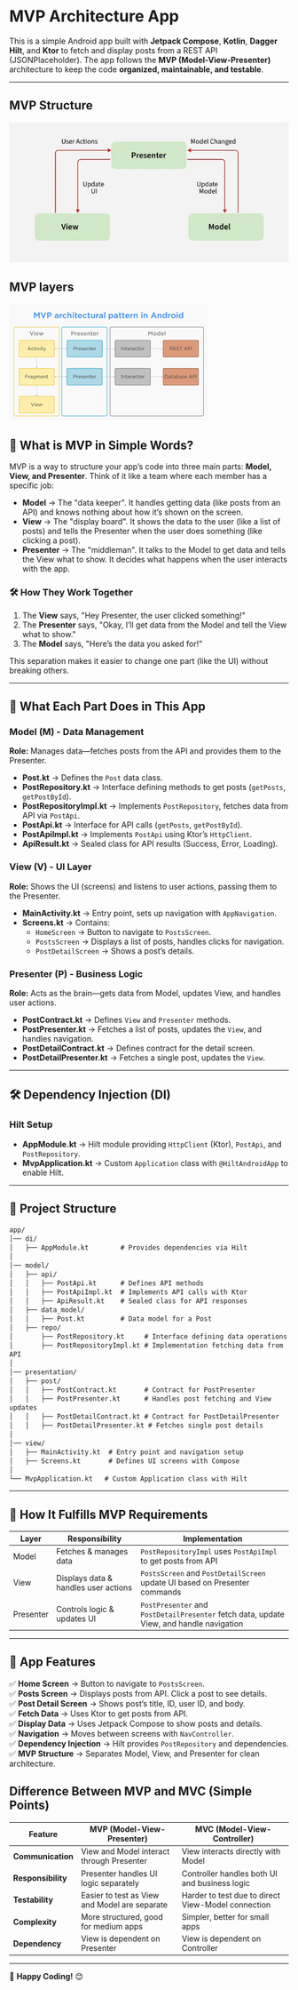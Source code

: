 # MVP Architecture App

This is a simple Android app built with **Jetpack Compose**, **Kotlin**, **Dagger Hilt**, and **Ktor** to fetch and display posts from a REST API (JSONPlaceholder). The app follows the **MVP (Model-View-Presenter)** architecture to keep the code **organized, maintainable, and testable**.

---

## MVP Structure
![Work flow image](images/image_1.png)

## MVP layers
![Work flow image](images/image_2.png)

## 📌 What is MVP in Simple Words?
MVP is a way to structure your app’s code into three main parts: **Model, View, and Presenter**. Think of it like a team where each member has a specific job:

- **Model** → The "data keeper". It handles getting data (like posts from an API) and knows nothing about how it’s shown on the screen.
- **View** → The "display board". It shows the data to the user (like a list of posts) and tells the Presenter when the user does something (like clicking a post).
- **Presenter** → The "middleman". It talks to the Model to get data and tells the View what to show. It decides what happens when the user interacts with the app.

### 🛠️ How They Work Together
1. The **View** says, "Hey Presenter, the user clicked something!"
2. The **Presenter** says, "Okay, I’ll get data from the Model and tell the View what to show."
3. The **Model** says, "Here’s the data you asked for!"

This separation makes it easier to change one part (like the UI) without breaking others.

---

## 🔧 What Each Part Does in This App

### **Model (M) - Data Management**
**Role:** Manages data—fetches posts from the API and provides them to the Presenter.
- **Post.kt** → Defines the `Post` data class.
- **PostRepository.kt** → Interface defining methods to get posts (`getPosts`, `getPostById`).
- **PostRepositoryImpl.kt** → Implements `PostRepository`, fetches data from API via `PostApi`.
- **PostApi.kt** → Interface for API calls (`getPosts`, `getPostById`).
- **PostApiImpl.kt** → Implements `PostApi` using Ktor’s `HttpClient`.
- **ApiResult.kt** → Sealed class for API results (Success, Error, Loading).

### **View (V) - UI Layer**
**Role:** Shows the UI (screens) and listens to user actions, passing them to the Presenter.
- **MainActivity.kt** → Entry point, sets up navigation with `AppNavigation`.
- **Screens.kt** → Contains:
    - `HomeScreen` → Button to navigate to `PostsScreen`.
    - `PostsScreen` → Displays a list of posts, handles clicks for navigation.
    - `PostDetailScreen` → Shows a post’s details.

### **Presenter (P) - Business Logic**
**Role:** Acts as the brain—gets data from Model, updates View, and handles user actions.
- **PostContract.kt** → Defines `View` and `Presenter` methods.
- **PostPresenter.kt** → Fetches a list of posts, updates the `View`, and handles navigation.
- **PostDetailContract.kt** → Defines contract for the detail screen.
- **PostDetailPresenter.kt** → Fetches a single post, updates the `View`.

---

## 🛠 Dependency Injection (DI)

### **Hilt Setup**
- **AppModule.kt** → Hilt module providing `HttpClient` (Ktor), `PostApi`, and `PostRepository`.
- **MvpApplication.kt** → Custom `Application` class with `@HiltAndroidApp` to enable Hilt.

---

## 📂 Project Structure
```
app/
│── di/
│   ├── AppModule.kt        # Provides dependencies via Hilt
│
│── model/
│   ├── api/
│   │   ├── PostApi.kt      # Defines API methods
│   │   ├── PostApiImpl.kt  # Implements API calls with Ktor
│   │   ├── ApiResult.kt    # Sealed class for API responses
│   ├── data_model/
│   │   ├── Post.kt         # Data model for a Post
│   ├── repo/
│       ├── PostRepository.kt     # Interface defining data operations
│       ├── PostRepositoryImpl.kt # Implementation fetching data from API
│
│── presentation/
│   ├── post/
│   │   ├── PostContract.kt       # Contract for PostPresenter
│   │   ├── PostPresenter.kt      # Handles post fetching and View updates
│   │   ├── PostDetailContract.kt # Contract for PostDetailPresenter
│   │   ├── PostDetailPresenter.kt # Fetches single post details
│
│── view/
│   ├── MainActivity.kt  # Entry point and navigation setup
│   ├── Screens.kt       # Defines UI screens with Compose
│
└── MvpApplication.kt   # Custom Application class with Hilt
```

---

## 🚀 How It Fulfills MVP Requirements

| Layer  | Responsibility | Implementation |
|--------|--------------|----------------|
| Model  | Fetches & manages data | `PostRepositoryImpl` uses `PostApiImpl` to get posts from API |
| View   | Displays data & handles user actions | `PostsScreen` and `PostDetailScreen` update UI based on Presenter commands |
| Presenter | Controls logic & updates UI | `PostPresenter` and `PostDetailPresenter` fetch data, update View, and handle navigation |

---

## 🎯 App Features
✅ **Home Screen** → Button to navigate to `PostsScreen`.<br>
✅ **Posts Screen** → Displays posts from API. Click a post to see details.<br>
✅ **Post Detail Screen** → Shows post’s title, ID, user ID, and body.<br>
✅ **Fetch Data** → Uses Ktor to get posts from API.<br>
✅ **Display Data** → Uses Jetpack Compose to show posts and details.<br>
✅ **Navigation** → Moves between screens with `NavController`.<br>
✅ **Dependency Injection** → Hilt provides `PostRepository` and dependencies.<br>
✅ **MVP Structure** → Separates Model, View, and Presenter for clean architecture.<br>




## Difference Between MVP and MVC (Simple Points)

| Feature | MVP (Model-View-Presenter)                    | MVC (Model-View-Controller) |
|---------|-----------------------------------------------|-----------------------------|
| **Communication** | View and Model interact through Presenter     | View interacts directly with Model |
| **Responsibility** | Presenter handles UI logic separately         | Controller handles both UI and business logic |
| **Testability** | Easier to test as View and Model are separate | Harder to test due to direct View-Model connection |
| **Complexity** | More structured, good for medium apps         | Simpler, better for small apps |
| **Dependency** | View is dependent on Presenter                | View is dependent on Controller |

---


🚀 **Happy Coding!** 😊

